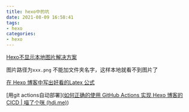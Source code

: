 ```yaml
---
title: hexo中的坑
date: 2021-08-09 16:58:41
tags:
- hexo
categories:
- hexo
---
```




[Hexo不显示本地图片解决方案](https://blog.csdn.net/zhouhangzooo/article/details/90234581)

图片路径为`xxx.png` 不能加文件夹名字，这样本地就看不到图片了

[在 Hexo 博客中写出好看的Latex 公式](https://zhuanlan.zhihu.com/p/105986034)



[用git actions自动部署]([如何正确的使用 GitHub Actions 实现 Hexo 博客的 CICD | 喵了个咪 (hdj.me)](https://hdj.me/github-actions-hexo-cicd/))
